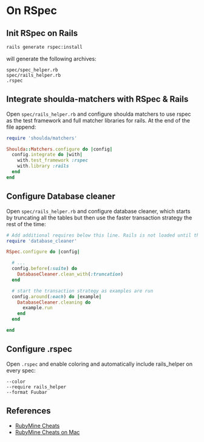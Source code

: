 # On RSpec

## Init RSpec on Rails

```bash
rails generate rspec:install
```

will generate the following archives:

```
spec/spec_helper.rb
spec/rails_helper.rb
.rspec
```


## Integrate shoulda-matchers with RSpec & Rails
Open `spec/rails_helper.rb` and configure shoulda matchers to use rspec as the test framework and full matcher libraries for rails. At the end of the file append:

```ruby
require 'shoulda/matchers'

Shoulda::Matchers.configure do |config|
  config.integrate do |with|
    with.test_framework :rspec
    with.library :rails
  end
end
```

## Configure Database cleaner
Open `spec/rails_helper.rb` and configure database cleaner, which starts by truncating all the tables but then use the faster transaction strategy the rest of the time:

```ruby
# Add additional requires below this line. Rails is not loaded until this point!
require 'database_cleaner'

RSpec.configure do |config|

  # ...	
  config.before(:suite) do
    DatabaseCleaner.clean_with(:truncation)
  end

  # start the transaction strategy as examples are run
  config.around(:each) do |example|
    DatabaseCleaner.cleaning do
      example.run
    end
  end

end
```

## Configure .rspec
Open `.rspec` and enable coloring and automatically include rails_helper on every spec:
```
--color
--require rails_helper
--format Fuubar
```

## References
- [RubyMine Cheats](https://resources.jetbrains.com/storage/products/rubymine/docs/RubyMine_ReferenceCard.pdf)
- [RubyMine Cheats on Mac](https://resources.jetbrains.com/storage/products/rubymine/docs/RubyMine_ReferenceCard_mac.pdf)

